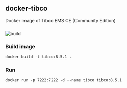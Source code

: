 ## docker-tibco
Docker image of Tibco EMS CE (Community Edition)

###
![build](https://github.com/0x100/docker-tibco/workflows/build/badge.svg?branch=master)

### Build image

    docker build -t tibco:8.5.1 .

### Run

    docker run -p 7222:7222 -d --name tibco tibco:8.5.1
